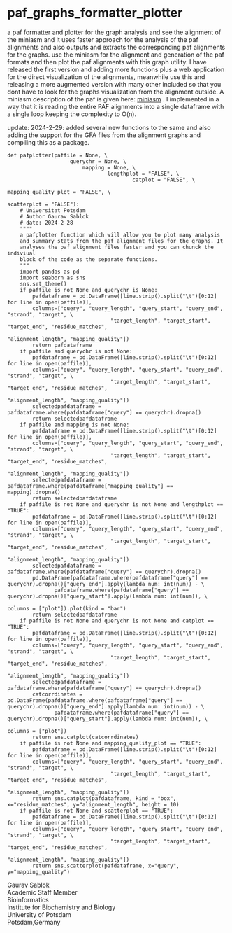 # paf_graphs_formatter_plotter
a paf formatter and plotter for the graph analysis and see the alignment of the miniasm and it uses faster approach for the analysis of the paf alignments and also outputs and extracts the corresponding paf alignments for the graphs. use the miniasm for the alignment and generation of the paf formats and then plot the paf alignments with this graph utility. I have released the first version and adding more functions plus a web application for the direct visualization of the alignments, meanwhile use this and releasing a more augmented version with many other included so that you dont have to look for the graphs visualization from the alignment outside. A miniasm description of the paf is given here: [miniasm](https://github.com/lh3/miniasm/blob/master/PAF.md) .  I implemented in a way that it is reading the entire PAF alignments into a single dataframe with a single loop keeping the complexity to O(n). 

update: 2024-2-29: added several new functions to the same and also adding the support for the GFA files from the alignment graphs and compiling this as a package. 

```
def pafplotter(paffile = None, \
                    querychr = None, \
                        mapping = None, \
                                lengthplot = "FALSE", \
                                        catplot = "FALSE", \
                                                    mapping_quality_plot = "FALSE", \
                                                                scatterplot = "FALSE"):
    # Universitat Potsdam
    # Author Gaurav Sablok
    # date: 2024-2-28
    """"
    a pafplotter function which will allow you to plot many analysis
    and summary stats from the paf alignment files for the graphs. It 
    analyses the paf alignment files faster and you can chunck the indiviual
    block of the code as the separate functions. 
    """
    import pandas as pd 
    import seaborn as sns
    sns.set_theme()                                        
    if paffile is not None and querychr is None:
        pafdataframe = pd.DataFrame([line.strip().split("\t")[0:12] for line in open(paffile)], 
        columns=["query", "query_length", "query_start", "query_end", "strand", "target", \
                                 "target_length", "target_start", "target_end", "residue_matches", 
                                                                "alignment_length", "mapping_quality"])
        return pafdataframe
    if paffile and querychr is not None:
        pafdataframe = pd.DataFrame([line.strip().split("\t")[0:12] for line in open(paffile)], 
        columns=["query", "query_length", "query_start", "query_end", "strand", "target", \
                                 "target_length", "target_start", "target_end", "residue_matches", 
                                                                "alignment_length", "mapping_quality"])
        selectedpafdataframe = pafdataframe.where(pafdataframe["query"] == querychr).dropna()
        return selectedpafdataframe
    if paffile and mapping is not None:
        pafdataframe = pd.DataFrame([line.strip().split("\t")[0:12] for line in open(paffile)], 
        columns=["query", "query_length", "query_start", "query_end", "strand", "target", \
                                 "target_length", "target_start", "target_end", "residue_matches", 
                                                                "alignment_length", "mapping_quality"])
        selectedpafdataframe = pafdataframe.where(pafdataframe["mapping_quality"] == mapping).dropna()
        return selectedpafdataframe
    if paffile is not None and querychr is not None and lengthplot == "TRUE":
        pafdataframe = pd.DataFrame([line.strip().split("\t")[0:12] for line in open(paffile)], 
        columns=["query", "query_length", "query_start", "query_end", "strand", "target", \
                                 "target_length", "target_start", "target_end", "residue_matches", 
                                                                "alignment_length", "mapping_quality"])
        selectedpafdataframe = pafdataframe.where(pafdataframe["query"] == querychr).dropna()
        pd.DataFrame(pafdataframe.where(pafdataframe["query"] == querychr).dropna()["query_end"].apply(lambda num: int(num)) - \
               pafdataframe.where(pafdataframe["query"] == querychr).dropna()["query_start"].apply(lambda num: int(num)), \
                                                                                    columns = ["plot"]).plot(kind = "bar")
        return selectedpafdataframe
    if paffile is not None and querychr is not None and catplot == "TRUE":
        pafdataframe = pd.DataFrame([line.strip().split("\t")[0:12] for line in open(paffile)], 
        columns=["query", "query_length", "query_start", "query_end", "strand", "target", \
                                 "target_length", "target_start", "target_end", "residue_matches", 
                                                                "alignment_length", "mapping_quality"])
        selectedpafdataframe = pafdataframe.where(pafdataframe["query"] == querychr).dropna()
        catcorrdinates = pd.DataFrame(pafdataframe.where(pafdataframe["query"] == querychr).dropna()["query_end"].apply(lambda num: int(num)) - \
               pafdataframe.where(pafdataframe["query"] == querychr).dropna()["query_start"].apply(lambda num: int(num)), \
                                                                                    columns = ["plot"])
        return sns.catplot(catcorrdinates)
    if paffile is not None and mapping_quality_plot == "TRUE":
        pafdataframe = pd.DataFrame([line.strip().split("\t")[0:12] for line in open(paffile)], 
        columns=["query", "query_length", "query_start", "query_end", "strand", "target", \
                                 "target_length", "target_start", "target_end", "residue_matches", 
                                                                "alignment_length", "mapping_quality"])
        return sns.catplot(pafdataframe, kind = "box", x="residue_matches", y="alignment_length", height = 10)
    if paffile is not None and scatterplot == "TRUE":
        pafdataframe = pd.DataFrame([line.strip().split("\t")[0:12] for line in open(paffile)], 
        columns=["query", "query_length", "query_start", "query_end", "strand", "target", \
                                 "target_length", "target_start", "target_end", "residue_matches", 
                                                                "alignment_length", "mapping_quality"])
        return sns.scatterplot(pafdataframe, x="query", y="mapping_quality")
```

Gaurav Sablok \
Academic Staff Member \
Bioinformatics \
Institute for Biochemistry and Biology \
University of Potsdam \
Potsdam,Germany 
